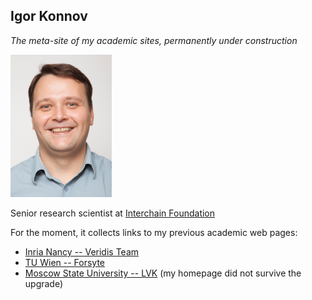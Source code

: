 ## Igor Konnov

*The meta-site of my academic sites, permanently under construction*

 ![a photo](/img/igor-konnov17.png)

Senior research scientist at [Interchain Foundation](https://interchain.io/)

For the moment, it collects links to my previous academic web pages:

 * [Inria Nancy -- Veridis Team](https://team.inria.fr/veridis/konnov/)
 * [TU Wien -- Forsyte](https://forsyte.at/people/konnov/)
 * [Moscow State University -- LVK](https://lvk.cs.msu.ru/) (my homepage did not survive the upgrade)
